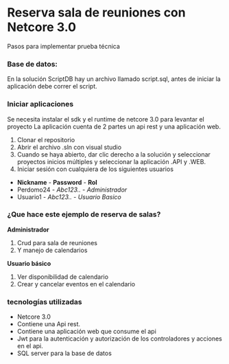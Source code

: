# Reserva sala de reuniones con Netcore 3.0
Pasos para implementar prueba técnica

### Base de datos:
En la solución ScriptDB hay un archivo llamado script.sql, antes de iniciar la aplicación debe correr el script.

### Iniciar aplicaciones 
Se necesita instalar el sdk y el runtime de netcore 3.0 para levantar el proyecto
La aplicación cuenta de 2 partes un api rest y una aplicación web.
1.	Clonar el repositorio
2.	Abrir el archivo .sln con visual studio
3.	Cuando se haya abierto, dar clic derecho a la solución y seleccionar proyectos inicios múltiples y seleccionar la aplicación .API y .WEB.
4.	Iniciar sesión con cualquiera de los siguientes usuarios 
* **Nickname** - **Password** - **Rol**
* Perdomo24 - *Abc123..* - *Administrador*
* Usuario1 - *Abc123..* - *Usuario Basico*
		
### ¿Que hace este ejemplo de reserva de salas?
**Administrador**
1.	Crud para sala de reuniones
2.	Y manejo de calendarios

**Usuario básico**
1.	Ver disponibilidad de calendario
2.	Crear y cancelar eventos en el calendario

### tecnologías utilizadas
* Netcore 3.0
* Contiene una Api rest.
* Contiene una aplicación web que consume el api
* Jwt para la autenticación y autorización de los controladores y acciones en el api. 
* SQL server para la base de datos


